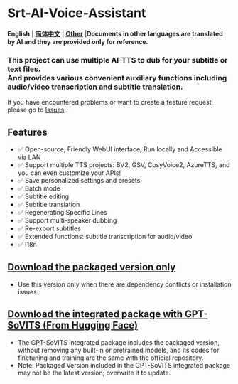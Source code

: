 # Srt-AI-Voice-Assistant
**English** | [**简体中文**](./docs/zh_CN/README.md) | [**Other**](./docs/) |**Documents in other languages are translated by AI and they are provided only for reference.**
### This project can use multiple AI-TTS to dub for your subtitle or text files.<br>And provides various convenient auxiliary functions including audio/video transcription and subtitle translation.
If you have encountered problems or want to create a feature request, please go to [Issues](https://github.com/YYuX-1145/Srt-AI-Voice-Assistant/issues) . 
## Features
- ✅ Open-source, Friendly WebUI interface, Run locally and Accessible via LAN
- ✅ Support multiple TTS projects: BV2, GSV, CosyVoice2, AzureTTS, and you can even customize your APIs!
- ✅ Save personalized settings and presets
- ✅ Batch mode
- ✅ Subtitle editing
- ✅ Subtitle translation
- ✅ Regenerating Specific Lines
- ✅ Support multi-speaker dubbing
- ✅ Re-export subtitles
- ✅ Extended functions: subtitle transcription for audio/video
- ✅ I18n

## [Download the packaged version only](https://github.com/YYuX-1145/Srt-AI-Voice-Assistant/releases)
* Use this version only when there are dependency conflicts or installation issues.

## [Download the integrated package with GPT-SoVITS (From Hugging Face)](https://huggingface.co/YYuX/GPT-SoVITS-SAVA-windows-package/tree/main)
* The GPT-SoVITS integrated package includes the packaged version, without removing any built-in or pretrained models, and its codes for finetuning and training are the same with the official repository.
* Note: Packaged Version included in the GPT-SoVITS integrated package may not be the latest version; overwrite it to update.